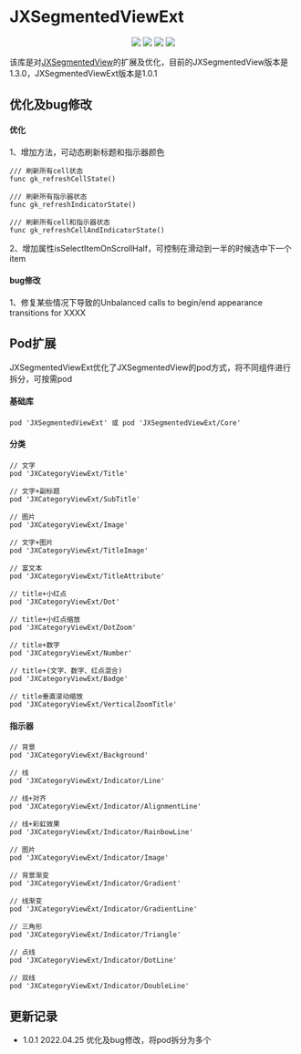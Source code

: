 # JXSegmentedViewExt

<p align="center">
<a href="https://github.com/QuintGao/JXSegmentedViewExt"><img src="https://img.shields.io/badge/platform-iOS-red.svg"></a>
<a href="" ><img src="https://img.shields.io/badge/license-MIT-green.svg?style=flat"></a>
<a href="https://cocoapods.org/pods/JXSegmentedViewExt"><img src="http://img.shields.io/cocoapods/v/JXSegmentedViewExt.svg?style=flat"></a>
<a href=""><img src="https://img.shields.io/badge/support-ios%208%2B-orange.svg"></a>
</p>

该库是对[JXSegmentedView](https://github.com/pujiaxin33/JXSegmentedView)的扩展及优化，目前的JXSegmentedView版本是1.3.0，JXSegmentedViewExt版本是1.0.1

## 优化及bug修改

#### 优化
1、增加方法，可动态刷新标题和指示器颜色
```
/// 刷新所有cell状态
func gk_refreshCellState()

/// 刷新所有指示器状态
func gk_refreshIndicatorState()

/// 刷新所有cell和指示器状态
func gk_refreshCellAndIndicatorState()

```

2、增加属性isSelectItemOnScrollHalf，可控制在滑动到一半的时候选中下一个item

#### bug修改
1、修复某些情况下导致的Unbalanced calls to begin/end appearance transitions for XXXX

## Pod扩展
JXSegmentedViewExt优化了JXSegmentedView的pod方式，将不同组件进行拆分，可按需pod

#### 基础库
```
pod 'JXSegmentedViewExt' 或 pod 'JXSegmentedViewExt/Core'
```

#### 分类
```
// 文字
pod 'JXCategoryViewExt/Title'

// 文字+副标题
pod 'JXCategoryViewExt/SubTitle'

// 图片
pod 'JXCategoryViewExt/Image'

// 文字+图片
pod 'JXCategoryViewExt/TitleImage'

// 富文本
pod 'JXCategoryViewExt/TitleAttribute'

// title+小红点
pod 'JXCategoryViewExt/Dot'

// title+小红点缩放
pod 'JXCategoryViewExt/DotZoom'

// title+数字
pod 'JXCategoryViewExt/Number'

// title+(文字、数字、红点混合)
pod 'JXCategoryViewExt/Badge'

// title垂直滚动缩放
pod 'JXCategoryViewExt/VerticalZoomTitle'
```

#### 指示器
```
// 背景
pod 'JXCategoryViewExt/Background'

// 线
pod 'JXCategoryViewExt/Indicator/Line'

// 线+对齐
pod 'JXCategoryViewExt/Indicator/AlignmentLine'

// 线+彩虹效果
pod 'JXCategoryViewExt/Indicator/RainbowLine'

// 图片
pod 'JXCategoryViewExt/Indicator/Image'

// 背景渐变
pod 'JXCategoryViewExt/Indicator/Gradient'

// 线渐变
pod 'JXCategoryViewExt/Indicator/GradientLine'

// 三角形
pod 'JXCategoryViewExt/Indicator/Triangle'

// 点线
pod 'JXCategoryViewExt/Indicator/DotLine'

// 双线
pod 'JXCategoryViewExt/Indicator/DoubleLine'
```

## 更新记录

* 1.0.1 2022.04.25 优化及bug修改，将pod拆分为多个
